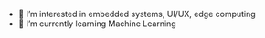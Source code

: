- 👀 I’m interested in embedded systems, UI/UX, edge computing
- 🌱 I’m currently learning Machine Learning

<!---
michaelrboyd/michaelrboyd is a ✨ special ✨ repository because its `README.md` (this file) appears on your GitHub profile.
You can click the Preview link to take a look at your changes.
--->
